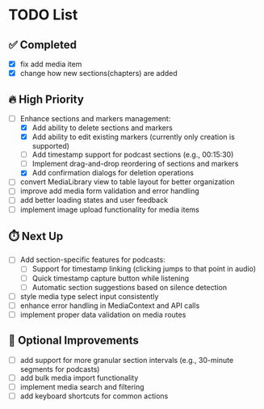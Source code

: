 # TODO List

## ✅ Completed
- [x] fix add media item
- [x] change how new sections(chapters) are added

## 🔥 High Priority
- [ ] Enhance sections and markers management:
  - [x] Add ability to delete sections and markers
  - [x] Add ability to edit existing markers (currently only creation is supported)
  - [ ] Add timestamp support for podcast sections (e.g., 00:15:30)
  - [ ] Implement drag-and-drop reordering of sections and markers
  - [x] Add confirmation dialogs for deletion operations
- [ ] convert MediaLibrary view to table layout for better organization
- [ ] improve add media form validation and error handling
- [ ] add better loading states and user feedback
- [ ] implement image upload functionality for media items

## ⏱️ Next Up
- [ ] Add section-specific features for podcasts:
  - [ ] Support for timestamp linking (clicking jumps to that point in audio)
  - [ ] Quick timestamp capture button while listening
  - [ ] Automatic section suggestions based on silence detection
- [ ] style media type select input consistently
- [ ] enhance error handling in MediaContext and API calls
- [ ] implement proper data validation on media routes

## 🎯 Optional Improvements
- [ ] add support for more granular section intervals (e.g., 30-minute segments for podcasts)
- [ ] add bulk media import functionality
- [ ] implement media search and filtering
- [ ] add keyboard shortcuts for common actions
